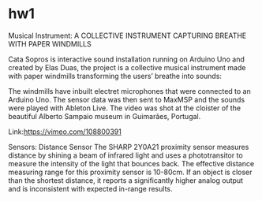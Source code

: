 # hw1
Musical Instrument:
A COLLECTIVE INSTRUMENT CAPTURING BREATHE WITH PAPER WINDMILLS

Cata Sopros is interactive sound installation running on Arduino Uno and created by Elas Duas, the project is a collective musical instrument made with paper windmills transforming the users’ breathe into sounds:

The windmills have inbuilt electret microphones that were connected to an Arduino Uno. The sensor data was then sent to MaxMSP and the sounds were played with Ableton Live. The video was shot at the cloister of the beautiful Alberto Sampaio museum in Guimarães, Portugal.

Link:https://vimeo.com/108800391

Sensors:
Distance Sensor
The SHARP 2Y0A21 proximity sensor measures distance by shining a beam of infrared light and uses a phototransitor to measure the intensity of the light that bounces back. 
The effective distance measuring range for this proximity sensor is 10-80cm.  If an object is closer than the shortest distance, it reports a significantly higher analog output and is inconsistent with expected in-range results. 
